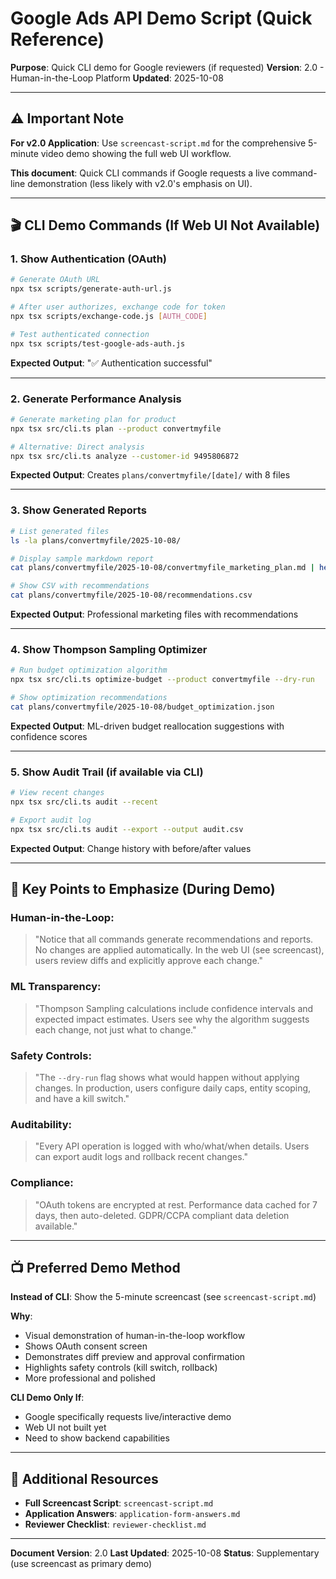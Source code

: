 # Google Ads API Demo Script (Quick Reference)

**Purpose**: Quick CLI demo for Google reviewers (if requested)
**Version**: 2.0 - Human-in-the-Loop Platform
**Updated**: 2025-10-08

---

## ⚠️ Important Note

**For v2.0 Application**: Use `screencast-script.md` for the comprehensive 5-minute video demo showing the full web UI workflow.

**This document**: Quick CLI commands if Google requests a live command-line demonstration (less likely with v2.0's emphasis on UI).

---

## 🎬 CLI Demo Commands (If Web UI Not Available)

### 1. Show Authentication (OAuth)
```bash
# Generate OAuth URL
npx tsx scripts/generate-auth-url.js

# After user authorizes, exchange code for token
npx tsx scripts/exchange-code.js [AUTH_CODE]

# Test authenticated connection
npx tsx scripts/test-google-ads-auth.js
```

**Expected Output**: "✅ Authentication successful"

---

### 2. Generate Performance Analysis
```bash
# Generate marketing plan for product
npx tsx src/cli.ts plan --product convertmyfile

# Alternative: Direct analysis
npx tsx src/cli.ts analyze --customer-id 9495806872
```

**Expected Output**: Creates `plans/convertmyfile/[date]/` with 8 files

---

### 3. Show Generated Reports
```bash
# List generated files
ls -la plans/convertmyfile/2025-10-08/

# Display sample markdown report
cat plans/convertmyfile/2025-10-08/convertmyfile_marketing_plan.md | head -50

# Show CSV with recommendations
cat plans/convertmyfile/2025-10-08/recommendations.csv
```

**Expected Output**: Professional marketing files with recommendations

---

### 4. Show Thompson Sampling Optimizer
```bash
# Run budget optimization algorithm
npx tsx src/cli.ts optimize-budget --product convertmyfile --dry-run

# Show optimization recommendations
cat plans/convertmyfile/2025-10-08/budget_optimization.json
```

**Expected Output**: ML-driven budget reallocation suggestions with confidence scores

---

### 5. Show Audit Trail (if available via CLI)
```bash
# View recent changes
npx tsx src/cli.ts audit --recent

# Export audit log
npx tsx src/cli.ts audit --export --output audit.csv
```

**Expected Output**: Change history with before/after values

---

## 🎯 Key Points to Emphasize (During Demo)

### Human-in-the-Loop:
> "Notice that all commands generate recommendations and reports. No changes are applied automatically. In the web UI (see screencast), users review diffs and explicitly approve each change."

### ML Transparency:
> "Thompson Sampling calculations include confidence intervals and expected impact estimates. Users see why the algorithm suggests each change, not just what to change."

### Safety Controls:
> "The `--dry-run` flag shows what would happen without applying changes. In production, users configure daily caps, entity scoping, and have a kill switch."

### Auditability:
> "Every API operation is logged with who/what/when details. Users can export audit logs and rollback recent changes."

### Compliance:
> "OAuth tokens are encrypted at rest. Performance data cached for 7 days, then auto-deleted. GDPR/CCPA compliant data deletion available."

---

## 📺 Preferred Demo Method

**Instead of CLI**: Show the 5-minute screencast (see `screencast-script.md`)

**Why**:
- Visual demonstration of human-in-the-loop workflow
- Shows OAuth consent screen
- Demonstrates diff preview and approval confirmation
- Highlights safety controls (kill switch, rollback)
- More professional and polished

**CLI Demo Only If**:
- Google specifically requests live/interactive demo
- Web UI not built yet
- Need to show backend capabilities

---

## 🔗 Additional Resources

- **Full Screencast Script**: `screencast-script.md`
- **Application Answers**: `application-form-answers.md`
- **Reviewer Checklist**: `reviewer-checklist.md`

---

**Document Version**: 2.0
**Last Updated**: 2025-10-08
**Status**: Supplementary (use screencast as primary demo)
